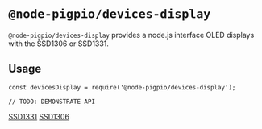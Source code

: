 # `@node-pigpio/devices-display`

`@node-pigpio/devices-display` provides a node.js interface OLED displays with the SSD1306 or SSD1331.


## Usage

```
const devicesDisplay = require('@node-pigpio/devices-display');

// TODO: DEMONSTRATE API
```

[SSD1331](./doc/SSD1331.md)
[SSD1306](./doc/SSD1306.md)